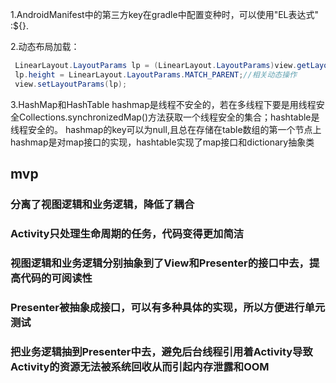 
1.AndroidManifest中的第三方key在gradle中配置变种时，可以使用"EL表达式" :${}.

2.动态布局加载：

```java
 LinearLayout.LayoutParams lp = (LinearLayout.LayoutParams)view.getLayoutParams();
 lp.height = LinearLayout.LayoutParams.MATCH_PARENT;//相关动态操作
 view.setLayoutParams(lp);
```

3.HashMap和HashTable
hashmap是线程不安全的，若在多线程下要是用线程安全Collections.synchronizedMap()方法获取一个线程安全的集合；hashtable是线程安全的。
hashmap的key可以为null,且总在存储在table数组的第一个节点上
hashmap是对map接口的实现，hashtable实现了map接口和dictionary抽象类

## mvp
### 分离了视图逻辑和业务逻辑，降低了耦合

### Activity只处理生命周期的任务，代码变得更加简洁

### 视图逻辑和业务逻辑分别抽象到了View和Presenter的接口中去，提高代码的可阅读性

### Presenter被抽象成接口，可以有多种具体的实现，所以方便进行单元测试

### 把业务逻辑抽到Presenter中去，避免后台线程引用着Activity导致Activity的资源无法被系统回收从而引起内存泄露和OOM
